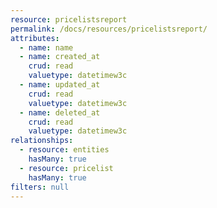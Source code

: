 ```yaml
---
resource: pricelistsreport
permalink: /docs/resources/pricelistsreport/
attributes:
  - name: name
  - name: created_at
    crud: read
    valuetype: datetimew3c
  - name: updated_at
    crud: read
    valuetype: datetimew3c
  - name: deleted_at
    crud: read
    valuetype: datetimew3c
relationships:
  - resource: entities
    hasMany: true
  - resource: pricelist
    hasMany: true
filters: null
---
```


